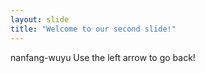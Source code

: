 ```yaml
---
layout: slide
title: "Welcome to our second slide!"
---
```

nanfang-wuyu
Use the left arrow to go back!
